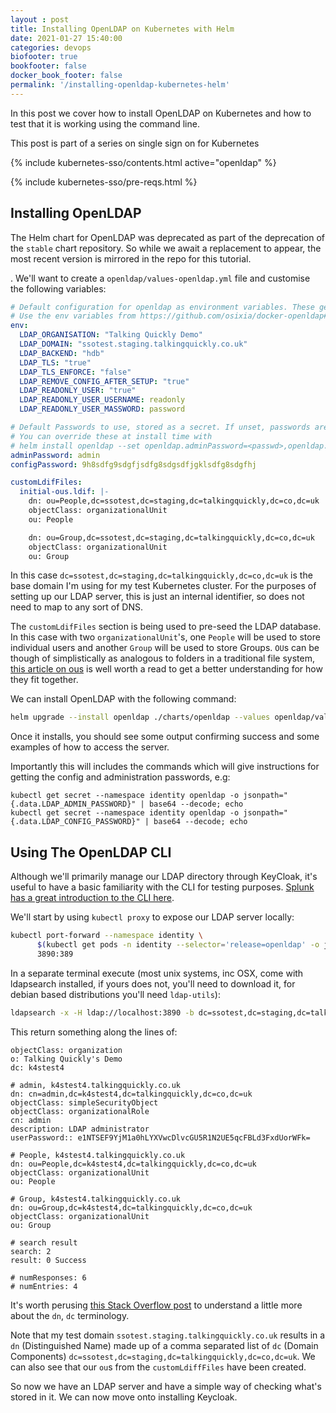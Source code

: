 ```yaml
---
layout : post
title: Installing OpenLDAP on Kubernetes with Helm
date: 2021-01-27 15:40:00
categories: devops
biofooter: true
bookfooter: false
docker_book_footer: false
permalink: '/installing-openldap-kubernetes-helm'
---
```


In this post we cover how to install OpenLDAP on Kubernetes and how to test that it is working using the command line.

This post is part of a series on single sign on for Kubernetes

{% include kubernetes-sso/contents.html active="openldap" %}

<!--more-->

{% include kubernetes-sso/pre-reqs.html %}

## Installing OpenLDAP

The Helm chart for OpenLDAP was deprecated as part of the deprecation of the `stable` chart repository. So while we await a replacement to appear, the most recent version is mirrored in the repo for this tutorial.

. We'll want to create a `openldap/values-openldap.yml` file and customise the following variables:

```yaml
# Default configuration for openldap as environment variables. These get injected directly in the container.
# Use the env variables from https://github.com/osixia/docker-openldap#beginner-guide
env:
  LDAP_ORGANISATION: "Talking Quickly Demo"
  LDAP_DOMAIN: "ssotest.staging.talkingquickly.co.uk"
  LDAP_BACKEND: "hdb"
  LDAP_TLS: "true"
  LDAP_TLS_ENFORCE: "false"
  LDAP_REMOVE_CONFIG_AFTER_SETUP: "true"
  LDAP_READONLY_USER: "true"
  LDAP_READONLY_USER_USERNAME: readonly
  LDAP_READONLY_USER_MASSWORD: password

# Default Passwords to use, stored as a secret. If unset, passwords are auto-generated.
# You can override these at install time with
# helm install openldap --set openldap.adminPassword=<passwd>,openldap.configPassword=<passwd>
adminPassword: admin
configPassword: 9h8sdfg9sdgfjsdfg8sdgsdfjgklsdfg8sdgfhj

customLdifFiles:
  initial-ous.ldif: |-
    dn: ou=People,dc=ssotest,dc=staging,dc=talkingquickly,dc=co,dc=uk
    objectClass: organizationalUnit
    ou: People

    dn: ou=Group,dc=ssotest,dc=staging,dc=talkingquickly,dc=co,dc=uk
    objectClass: organizationalUnit
    ou: Group
```

In this case `dc=ssotest,dc=staging,dc=talkingquickly,dc=co,dc=uk` is the base domain I'm using for my test Kubernetes cluster. For the purposes of setting up our LDAP server, this is just an internal identifier, so does not need to map to any sort of DNS.

The `customLdifFiles` section is being used to pre-seed the LDAP database. In this case with two `organizationalUnit`'s, one `People` will be used to store individual users and another `Group` will be used to store Groups. `OU`s can be though of simplistically as analogous to folders in a traditional file system, [this article on ous](ttps://www.theurbanpenguin.com/openldap-ous/) is well worth a read to get a better understanding for how they fit together.

We can install OpenLDAP with the following command:

```bash
helm upgrade --install openldap ./charts/openldap --values openldap/values-openldap.yml
```

Once it installs, you should see some output confirming success and some examples of how to access the server.

Importantly this will includes the commands which will give instructions for getting the config and administration passwords, e.g:

```
kubectl get secret --namespace identity openldap -o jsonpath="{.data.LDAP_ADMIN_PASSWORD}" | base64 --decode; echo
kubectl get secret --namespace identity openldap -o jsonpath="{.data.LDAP_CONFIG_PASSWORD}" | base64 --decode; echo
```

## Using The OpenLDAP CLI

Although we'll primarily manage our LDAP directory through KeyCloak, it's useful to have a basic familiarity with the CLI for testing purposes. [Splunk has a great introduction to the CLI here](https://www.splunk.com/en_us/blog/tips-and-tricks/ldapsearch-is-your-friend.html).

We'll start by using `kubectl proxy` to expose our LDAP server locally:

```bash
kubectl port-forward --namespace identity \
      $(kubectl get pods -n identity --selector='release=openldap' -o jsonpath='{.items[0].metadata.name}') \
      3890:389
```

In a separate terminal execute (most unix systems, inc OSX, come with ldapsearch installed, if yours does not, you'll need to download it, for debian based distributions you'll need `ldap-utils`):

```bash
ldapsearch -x -H ldap://localhost:3890 -b dc=ssotest,dc=staging,dc=talkingquickly,dc=co,dc=uk -D "cn=admin,dc=ssotest,dc=staging,dc=talkingquickly,dc=co,dc=uk" -w password
```

This return something along the lines of:

```
objectClass: organization
o: Talking Quickly's Demo
dc: k4stest4

# admin, k4stest4.talkingquickly.co.uk
dn: cn=admin,dc=k4stest4,dc=talkingquickly,dc=co,dc=uk
objectClass: simpleSecurityObject
objectClass: organizationalRole
cn: admin
description: LDAP administrator
userPassword:: e1NTSEF9YjM1a0hLYXVwcDlvcGU5R1N2UE5qcFBLd3FxdUorWFk=

# People, k4stest4.talkingquickly.co.uk
dn: ou=People,dc=k4stest4,dc=talkingquickly,dc=co,dc=uk
objectClass: organizationalUnit
ou: People

# Group, k4stest4.talkingquickly.co.uk
dn: ou=Group,dc=k4stest4,dc=talkingquickly,dc=co,dc=uk
objectClass: organizationalUnit
ou: Group

# search result
search: 2
result: 0 Success

# numResponses: 6
# numEntries: 4
```

It's worth perusing [this Stack Overflow post](https://stackoverflow.com/questions/18756688/what-are-cn-ou-dc-in-an-ldap-search) to understand a little more about the `dn`, `dc` terminology.

Note that my test domain `ssotest.staging.talkingquickly.co.uk` results in a `dn` (Distinguished Name) made up of a comma separated list of `dc` (Domain Components)  `dc=ssotest,dc=staging,dc=talkingquickly,dc=co,dc=uk`. We can also see that our `ou`s from the `customLdiffFiles` have been created.

So now we have an LDAP server and have a simple way of checking what's stored in it. We can now move onto installing Keycloak.